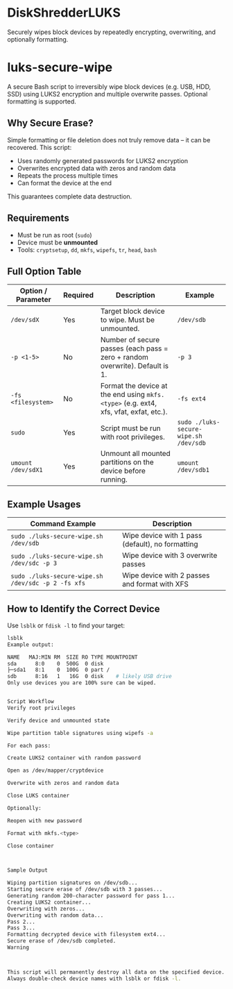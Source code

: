 # DiskShredderLUKS
Securely wipes block devices by repeatedly encrypting, overwriting, and optionally formatting.


# luks-secure-wipe

A secure Bash script to irreversibly wipe block devices (e.g. USB, HDD, SSD) using LUKS2 encryption and multiple overwrite passes. Optional formatting is supported.

## Why Secure Erase?

Simple formatting or file deletion does not truly remove data – it can be recovered. This script:
- Uses randomly generated passwords for LUKS2 encryption
- Overwrites encrypted data with zeros and random data
- Repeats the process multiple times
- Can format the device at the end

This guarantees complete data destruction.

## Requirements

- Must be run as root (`sudo`)
- Device must be **unmounted**
- Tools: `cryptsetup`, `dd`, `mkfs`, `wipefs`, `tr`, `head`, `bash`

## Full Option Table

| Option / Parameter    | Required | Description                                                                                                  | Example                                     |
|-----------------------|----------|--------------------------------------------------------------------------------------------------------------|---------------------------------------------|
| `/dev/sdX`            | Yes      | Target block device to wipe. Must be unmounted.                                                              | `/dev/sdb`                                   |
| `-p <1-5>`            | No       | Number of secure passes (each pass = zero + random overwrite). Default is 1.                                 | `-p 3`                                       |
| `-fs <filesystem>`    | No       | Format the device at the end using `mkfs.<type>` (e.g. ext4, xfs, vfat, exfat, etc.).                        | `-fs ext4`                                   |
| `sudo`                | Yes      | Script must be run with root privileges.                                                                     | `sudo ./luks-secure-wipe.sh /dev/sdb`       |
| `umount /dev/sdX1`    | Yes      | Unmount all mounted partitions on the device before running.                                                 | `umount /dev/sdb1`                           |

## Example Usages

| Command Example                                  | Description                                             |
|--------------------------------------------------|---------------------------------------------------------|
| `sudo ./luks-secure-wipe.sh /dev/sdb`           | Wipe device with 1 pass (default), no formatting        |
| `sudo ./luks-secure-wipe.sh /dev/sdc -p 3`      | Wipe device with 3 overwrite passes                     |
| `sudo ./luks-secure-wipe.sh /dev/sdc -p 2 -fs xfs` | Wipe device with 2 passes and format with XFS         |

## How to Identify the Correct Device

Use `lsblk` or `fdisk -l` to find your target:

```bash
lsblk
Example output:

NAME   MAJ:MIN RM  SIZE RO TYPE MOUNTPOINT
sda      8:0    0  500G  0 disk
├─sda1   8:1    0  100G  0 part /
sdb      8:16   1   16G  0 disk    # likely USB drive
Only use devices you are 100% sure can be wiped.


Script Workflow
Verify root privileges

Verify device and unmounted state

Wipe partition table signatures using wipefs -a

For each pass:

Create LUKS2 container with random password

Open as /dev/mapper/cryptdevice

Overwrite with zeros and random data

Close LUKS container

Optionally:

Reopen with new password

Format with mkfs.<type>

Close container



Sample Output

Wiping partition signatures on /dev/sdb...
Starting secure erase of /dev/sdb with 3 passes...
Generating random 200-character password for pass 1...
Creating LUKS2 container...
Overwriting with zeros...
Overwriting with random data...
Pass 2...
Pass 3...
Formatting decrypted device with filesystem ext4...
Secure erase of /dev/sdb completed.
Warning



This script will permanently destroy all data on the specified device.
Always double-check device names with lsblk or fdisk -l.


